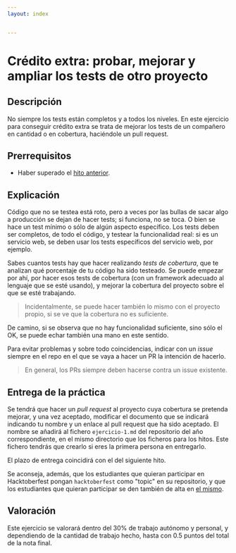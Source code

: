 ```yaml
---
layout: index


---
```

# Crédito extra: probar, mejorar y ampliar los tests de otro proyecto

## Descripción

No siempre los tests están completos y a todos los niveles. En este
ejercicio para conseguir crédito extra se trata de mejorar los tests
de un compañero en cantidad o en cobertura, haciéndole un pull
request.

## Prerrequisitos

* Haber superado el [hito anterior](3.Docker).

## Explicación

Código que no se testea está roto, pero a veces por las bullas de
sacar algo a producción se dejan de hacer tests; si funciona, no se
toca. O bien se hace un test mínimo o sólo de algún aspecto
específico. Los tests deben ser completos, de todo el código, y
testear la funcionalidad real: si es un servicio web, se deben usar
los tests específicos del servicio web, por ejemplo.

Sabes cuantos tests hay que hacer realizando *tests de cobertura*, que
te analizan qué porcentaje de tu código ha sido testeado. Se puede
empezar por ahí, por hacer esos tests de cobertura (con un framework
adecuado al lenguaje que se esté usando), y mejorar la
cobertura del proyecto sobre el que se esté trabajando.

> Incidentalmente, se puede hacer también lo mismo con el proyecto
> propio, si se ve que la cobertura no es suficiente.

De camino, si se observa que no hay funcionalidad suficiente, sino
sólo el OK, se puede echar también una mano en este sentido.

Para evitar problemas y sobre todo coincidencias, indicar con un
*issue* siempre en el repo en el que se vaya a hacer un PR la
intención de hacerlo.

> En general, los PRs siempre deben hacerse contra un issue
> existente.

## Entrega de la práctica

Se tendrá que hacer un *pull request* al proyecto cuya cobertura se
pretenda mejorar, y una vez aceptado, modificar el documento que se
indicará indicando tu nombre y un enlace al pull request que ha sido
aceptado. El nombre se añadirá al fichero `ejercicio-1.md` del
repositorio del año correspondiente, en el mismo directorio que los
ficheros para los hitos. Este fichero tendrás que crearlo si eres la
primera persona en entregarlo.

El plazo de entrega coincidirá con el del siguiente hito.

Se aconseja, además, que los estudiantes que quieran participar en
Hacktoberfest pongan `hacktoberfest` como "topic" en su repositorio, y
que los estudiantes que quieran participar se den también de alta en
[el mismo](https://hacktoberfest.digitalocean.com/).

## Valoración

Este ejercicio se valorará dentro del 30% de trabajo autónomo y
personal, y dependiendo de la cantidad de trabajo hecho, hasta con 0.5
puntos del total de la nota final.
